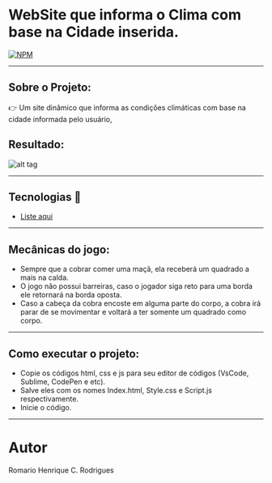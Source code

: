 # WebSite que informa o Clima com base na Cidade inserida.

[![NPM](https://img.shields.io/npm/l/react)](https://github.com/RomarioHenrique/Projeto_Clima/blob/main/LICENSE)
<hr>

## Sobre o Projeto:
 
  👉 Um site dinâmico que informa as condições climáticas com base na cidade informada pelo usuário, 
 
 ## Resultado: 
![alt tag](https://i.ibb.co/TgZvbZf/Result-Img.jpg)
<hr>

## Tecnologias :rocket:

- <a href="#">Liste aqui</a>

<hr>

 ## Mecânicas do jogo:
 
  * Sempre que a cobrar comer uma maçã, ela receberá um quadrado a mais na calda.
  * O jogo não possui barreiras, caso o jogador siga reto para uma borda ele retornará na borda oposta.
  * Caso a cabeça da cobra encoste em alguma parte do corpo, a cobra irá parar de se movimentar e voltará a ter somente um quadrado como corpo.
  
  
  <hr>

 ## Como executar o projeto: 
 
   * Copie os códigos html, css e js para seu editor de códigos (VsCode, Sublime, CodePen e etc).
   * Salve eles com os nomes Index.html, Style.css e Script.js respectivamente.
   * Inicie o código.
 <hr>
 
 # Autor
 
 Romario Henrique C. Rodrigues
  
 
 
 
